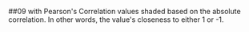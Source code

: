 ##09 with Pearson's Correlation values shaded based on the absolute correlation. In other words, the value's closeness to either 1 or -1.